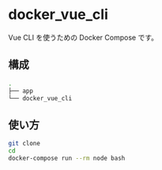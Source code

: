 # docker_vue_cli
Vue CLI を使うための Docker Compose です。

## 構成
```bash
.
├── app
└── docker_vue_cli
```

## 使い方
```bash
git clone 
cd 
docker-compose run --rm node bash
```

